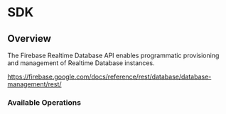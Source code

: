 # SDK

## Overview

The Firebase Realtime Database API enables programmatic provisioning and management of Realtime Database instances.

<https://firebase.google.com/docs/reference/rest/database/database-management/rest/>
### Available Operations

